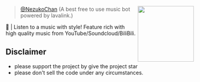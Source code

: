 <a href="https://github.com/NezuChan/nezu"> <img align="right" src="https://cdn.discordapp.com/avatars/616169470293049344/8816a7d1410bf85998c36775b2ba9990.png?size=4096" width="150"></a>

> [@NezukoChan](https://github.com/NezuChan/nezu) (A best free to use music bot powered by lavalink.) 

🎵 | Listen to a music with style! Feature rich with high quality music from YouTube/Soundcloud/BiliBili.

## Disclaimer
 - please support the project by give the project star
 - please don't sell the code under any circumstances.
